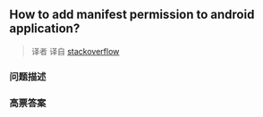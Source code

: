 ## How to add manifest permission to android application?

> 译者 译自 [stackoverflow](http://stackoverflow.com/questions/2169294/how-to-add-manifest-permission-to-android-application) 

### 问题描述 

### 高票答案 

